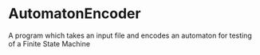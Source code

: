 # AutomatonEncoder
A program which takes an input file and encodes an automaton for testing of a Finite State Machine
